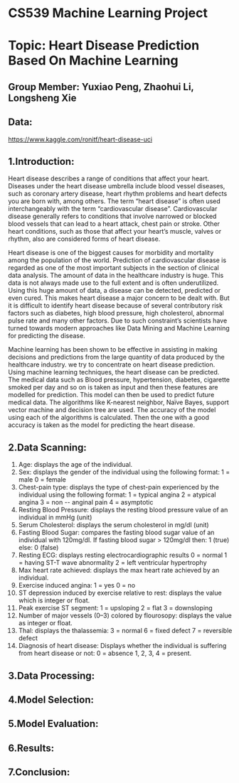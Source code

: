 CS539 Machine Learning Project
===
Topic: Heart Disease Prediction Based On Machine Learning
===

Group Member: Yuxiao Peng, Zhaohui Li, Longsheng Xie
---
Data:
---
https://www.kaggle.com/ronitf/heart-disease-uci


1.Introduction:
---
Heart disease describes a range of conditions that affect your heart. Diseases under the heart disease umbrella include blood vessel diseases, such as coronary artery disease, heart rhythm problems and heart defects you are born with, among others. The term “heart disease” is often used interchangeably with the term “cardiovascular disease”. Cardiovascular disease generally refers to conditions that involve narrowed or blocked blood vessels that can lead to a heart attack, chest pain or stroke. Other heart conditions, such as those that affect your heart’s muscle, valves or rhythm, also are considered forms of heart disease.

Heart disease is one of the biggest causes for morbidity and mortality among the population of the world. Prediction of cardiovascular disease is regarded as one of the most important subjects in the section of clinical data analysis. The amount of data in the healthcare industry is huge. This data is not always made use to the full extent and is often underutilized. Using this huge amount of data, a disease can be detected, predicted or even cured. This makes heart disease a major concern to be dealt with. But it is difficult to identify heart disease because of several contributory risk factors such as diabetes, high blood pressure, high cholesterol, abnormal pulse rate and many other factors. Due to such constraint’s scientists have turned towards modern approaches like Data Mining and Machine Learning for predicting the disease.

Machine learning has been shown to be effective in assisting in making decisions and predictions from the large quantity of data produced by the healthcare industry. we try to concentrate on heart disease prediction. Using machine learning techniques, the heart disease can be predicted. The medical data such as Blood pressure, hypertension, diabetes, cigarette smoked per day and so on is taken as input and then these features are modelled for prediction. This model can then be used to predict future medical data. The algorithms like K-nearest neighbor, Naïve Bayes, support vector machine and decision tree are used. The accuracy of the model using each of the algorithms is calculated. Then the one with a good accuracy is taken as the model for predicting the heart disease.

2.Data Scanning:
---
1. Age: displays the age of the individual.
2. Sex: displays the gender of the individual using the following format:
    1 = male
    0 = female
3. Chest-pain type: displays the type of chest-pain experienced by the individual using the following format:
    1 = typical angina
    2 = atypical angina
    3 = non -- anginal pain
    4 = asymptotic
4. Resting Blood Pressure: displays the resting blood pressure value of an individual in mmHg (unit)
5. Serum Cholesterol: displays the serum cholesterol in mg/dl (unit)
6. Fasting Blood Sugar: compares the fasting blood sugar value of an individual with 120mg/dl.
If fasting blood sugar > 120mg/dl then: 1 (true)
else: 0 (false)
7. Resting ECG: displays resting electrocardiographic results
    0 = normal
    1 = having ST-T wave abnormality
    2 = left ventricular hypertrophy
8. Max heart rate achieved: displays the max heart rate achieved by an individual.
9. Exercise induced angina:
    1 = yes
    0 = no
10. ST depression induced by exercise relative to rest: displays the value which is integer or float.
11. Peak exercise ST segment:
     1 = upsloping
     2 = flat
     3 = downsloping
12. Number of major vessels (0–3) colored by flourosopy: displays the value as integer or float.
13. Thal: displays the thalassemia:
     3 = normal
     6 = fixed defect
     7 = reversible defect
14. Diagnosis of heart disease: Displays whether the individual is suffering from heart disease or not:
      0 = absence
      1, 2, 3, 4 = present.

3.Data Processing:
---

4.Model Selection:
---

5.Model Evaluation:
---

6.Results:
---

7.Conclusion:
---

